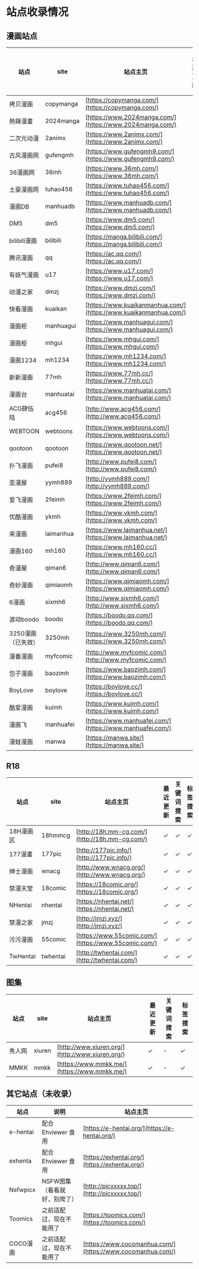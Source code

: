 # 站点收录情况

## 漫画站点

| 站点 | site | 站点主页 | 最近更新 | 关键词搜索 | 标签搜索 |
| --- | --- | --- | --- | --- | --- |
| 拷贝漫画 | copymanga | [https://copymanga.com/](https://copymanga.com/) | ✓ | ✓ | ✓ |
| 熱辣漫畫 | 2024manga | [https://www.2024manga.com/](https://www.2024manga.com/) | ✓ | ✓ | ✓ |
| 二次元动漫 | 2animx | [https://www.2animx.com/](https://www.2animx.com/) | ✓ | ✓ | ✓ |
| 古风漫画网 | gufengmh | [https://www.gufengmh9.com/](https://www.gufengmh9.com/) | ✓ | - | ✓ |
| 36漫画网 | 36mh | [https://www.36mh.com/](https://www.36mh.com/) | ✓ | - | ✓ |
| 土豪漫画网 | tuhao456 | [https://www.tuhao456.com/](https://www.tuhao456.com/) | ✓ | ✓ | ✓ |
| 漫画DB | manhuadb | [https://www.manhuadb.com/](https://www.manhuadb.com/) | ✓ | ✓ | ✓ |
| DM5 | dm5 | [https://www.dm5.com/](https://www.dm5.com/) | ✓ | ✓ | ✓ |
| bilibili漫画 | bilibili | [https://manga.bilibili.com/](https://manga.bilibili.com/) | ✓ | ✓ | ✓ |
| 腾讯漫画 | qq | [https://ac.qq.com/](https://ac.qq.com/) | ✓ | ✓ | ✓ |
| 有妖气漫画 | u17 |  [https://www.u17.com/](https://www.u17.com/) | ✓ | ✓ | ✓ |
| 动漫之家 | dmzj | [https://www.dmzj.com/](https://www.dmzj.com/) | ✓ | ✓ | ✓ |
| 快看漫画 | kuaikan | [https://www.kuaikanmanhua.com/](https://www.kuaikanmanhua.com/) | ✓ | ✓ | ✓ |
| 漫画柜 | manhuagui | [https://www.manhuagui.com/](https://www.manhuagui.com/) | ✓ | ✓ | ✓ |
| 漫画柜 | mhgui | [https://www.mhgui.com/](https://www.mhgui.com/) | ✓ | ✓ | ✓ |
| 漫画1234 | mh1234 | [https://www.mh1234.com/](https://www.mh1234.com/) | ✓ | ✓ | ✓ |
| 新新漫画 | 77mh | [https://www.77mh.cc/](https://www.77mh.cc/) | ✓ | ✓ | ✓ |
| 漫画台 | manhuatai | [https://www.manhuatai.com/](https://www.manhuatai.com/) | ✓ | - | - |
| ACG肆伍陆 | acg456 | [http://www.acg456.com/](http://www.acg456.com/) | ✓ | - | ✓ |
| WEBTOON | webtoons | [https://www.webtoons.com/](https://www.webtoons.com/) | ✓ | - | - |
| qootoon | qootoon  | [https://www.qootoon.net/](https://www.qootoon.net/) | ✓ | - | - |
| 扑飞漫画 | pufei8 | [http://www.pufei8.com/](http://www.pufei8.com/) | - | - | ✓ |
| 歪漫屋 | yymh889 | [http://yymh889.com/](http://yymh889.com/) | ✓ | ✓ | - |
| 爱飞漫画 | 2feimh | [https://www.2feimh.com/](https://www.2feimh.com/) | - | - | - |
| 优酷漫画 | ykmh | [https://www.ykmh.com/](https://www.ykmh.com/) | ✓ | ✓ | - |
| 来漫画 | laimanhua | [https://www.laimanhua.net/](https://www.laimanhua.net/) | ✓ | ✓ | ✓ |
| 漫画160 | mh160 | [https://www.mh160.cc/](https://www.mh160.cc/) | ✓ | ✓ | ✓ |
| 奇漫屋 | qiman6 | [http://www.qiman6.com/](http://www.qiman6.com/) | ✓ | ✓ | ✓ |
| 奇妙漫画 | qimiaomh | [https://www.qimiaomh.com/](https://www.qimiaomh.com/) | ✓ | ✓ | ✓ |
| 6漫画 | sixmh6 | [http://www.sixmh6.com/](http://www.sixmh6.com/) | ✓ | ✓ | ✓ |
| 波动boodo | boodo | [https://boodo.qq.com/](https://boodo.qq.com/) | ✓ | ✓ | ✓ |
| 3250漫画（已失效） | 3250mh | [https://www.3250mh.com/](https://www.3250mh.com/) | ✓ | ✓ | ✓ |
| 漫番漫画 | myfcomic | [http://www.myfcomic.com/](http://www.myfcomic.com/) | ✓ | ✓ | ✓ |
| 包子漫画 | baozimh | [https://www.baozimh.com/](https://www.baozimh.com/) | ✓ | ✓ | ✓ |
| BoyLove | boylove | [https://boylove.cc/](https://boylove.cc/) | ✓ | ✓ | ✓ |
| 酷爱漫画 | kuimh | [https://www.kuimh.com/](https://www.kuimh.com/) | ✓ | ✓ | ✓ |
| 漫画飞 | manhuafei | [https://www.manhuafei.com/](https://www.manhuafei.com/) | ✓ | ✓ | ✓ |
| 漫蛙漫画 | manwa | [https://manwa.site/](https://manwa.site/) | ✓ | - | ✓ |


## R18

| 站点 | site | 站点主页 | 最近更新 | 关键词搜索 | 标签搜索 |
| --- | --- | --- | --- | --- | --- |
| 18H漫画区 | 18hmmcg | [http://18h.mm-cg.com/](http://18h.mm-cg.com/) | ✓ | ✓ | ✓ |
| 177漫畫 | 177pic | [http://177pic.info/](http://177pic.info/) | ✓ | ✓ | ✓ |
| 绅士漫画 | wnacg | [http://www.wnacg.org/](http://www.wnacg.org/) | ✓ | ✓ | ✓ |
| 禁漫天堂 | 18comic | [https://18comic.org/](https://18comic.org/) | ✓ | ✓ | ✓ |
| NHentai | nhentai | [https://nhentai.net/](https://nhentai.net/) | ✓ | ✓ | ✓ |
| 禁漫之家 | jmzj | [http://jmzj.xyz/](http://jmzj.xyz/) | ✓ | ✓ | ✓ |
| 污污漫画 | 55comic | [https://www.55comic.com/](https://www.55comic.com/) | ✓ | ✓ | ✓ |
| TwHentai | twhentai | [http://twhentai.com/](http://twhentai.com/) | ✓ | ✓ | ✓ |

## 图集

| 站点 | site | 站点主页 | 最近更新 | 关键词搜索 | 标签搜索 |
| --- | --- | --- | --- | --- | --- |
| 秀人网 | xiuren | [http://www.xiuren.org/](http://www.xiuren.org/) | ✓ | - | ✓ |
| MMKK | mmkk | [https://www.mmkk.me/](https://www.mmkk.me/) | ✓ | - | ✓ |


## 其它站点（未收录）

| 站点 | 说明 | 站点主页 |
| --- | --- | --- |
| e-hentai | 配合 Ehviewer 食用 | [https://e-hentai.org/](https://e-hentai.org/) |
| exhenta | 配合 Ehviewer 食用 | [https://exhentai.org/](https://exhentai.org/) |
| Nsfwpicx | NSFW图集（看看就好，别爬了） | [http://picxxxxx.top/](http://picxxxxx.top/) |
| Toomics | 之前适配过，现在不能用了 |  [https://toomics.com/](https://toomics.com/) |
| COCO漫画 | 之前适配过，现在不能用了 | [https://www.cocomanhua.com/](https://www.cocomanhua.com/) |
